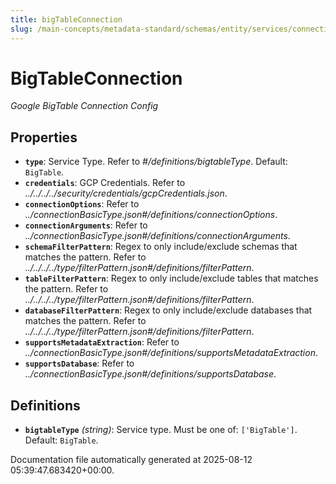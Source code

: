 ```yaml
---
title: bigTableConnection
slug: /main-concepts/metadata-standard/schemas/entity/services/connections/database/bigtableconnection
---
```


# BigTableConnection

*Google BigTable Connection Config*

## Properties

- **`type`**: Service Type. Refer to *#/definitions/bigtableType*. Default: `BigTable`.
- **`credentials`**: GCP Credentials. Refer to *../../../../security/credentials/gcpCredentials.json*.
- **`connectionOptions`**: Refer to *../connectionBasicType.json#/definitions/connectionOptions*.
- **`connectionArguments`**: Refer to *../connectionBasicType.json#/definitions/connectionArguments*.
- **`schemaFilterPattern`**: Regex to only include/exclude schemas that matches the pattern. Refer to *../../../../type/filterPattern.json#/definitions/filterPattern*.
- **`tableFilterPattern`**: Regex to only include/exclude tables that matches the pattern. Refer to *../../../../type/filterPattern.json#/definitions/filterPattern*.
- **`databaseFilterPattern`**: Regex to only include/exclude databases that matches the pattern. Refer to *../../../../type/filterPattern.json#/definitions/filterPattern*.
- **`supportsMetadataExtraction`**: Refer to *../connectionBasicType.json#/definitions/supportsMetadataExtraction*.
- **`supportsDatabase`**: Refer to *../connectionBasicType.json#/definitions/supportsDatabase*.
## Definitions

- **`bigtableType`** *(string)*: Service type. Must be one of: `['BigTable']`. Default: `BigTable`.


Documentation file automatically generated at 2025-08-12 05:39:47.683420+00:00.
